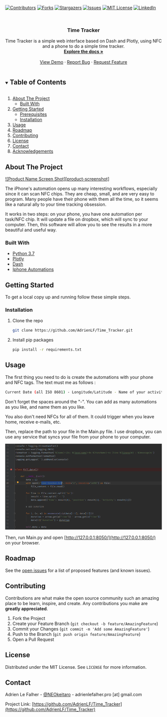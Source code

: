 <!--
*** Thanks for checking out the Best-README-Template. If you have a suggestion
*** that would make this better, please fork the repo and create a pull request
*** or simply open an issue with the tag "enhancement".
*** Thanks again! Now go create something AMAZING! :D
***
***
***
*** To avoid retyping too much info. Do a search and replace for the following:
*** AdrienLF, Time_Tracker, NEOkeitaro, adrienlefalher.pro [at] gmail.com, Time Tracker, Time Tracker is a simple web interface based on Dash and Plotly, using NFC and a phone to do a simple time tracker.
-->



<!-- PROJECT SHIELDS -->
<!--
*** I'm using markdown "reference style" links for readability.
*** Reference links are enclosed in brackets [ ] instead of parentheses ( ).
*** See the bottom of this document for the declaration of the reference variables
*** for contributors-url, forks-url, etc. This is an optional, concise syntax you may use.
*** https://www.markdownguide.org/basic-syntax/#reference-style-links
-->
[![Contributors][contributors-shield]][contributors-url]
[![Forks][forks-shield]][forks-url]
[![Stargazers][stars-shield]][stars-url]
[![Issues][issues-shield]][issues-url]
[![MIT License][license-shield]][license-url]
[![LinkedIn][linkedin-shield]][linkedin-url]



<!-- PROJECT LOGO -->
<br />
<p align="center">
  
  <h3 align="center">Time Tracker</h3>

  <p align="center">
    Time Tracker is a simple web interface based on Dash and Plotly, using NFC and a phone to do a simple time tracker.
    <br />
    <a href="https://github.com/AdrienLF/Time_Tracker"><strong>Explore the docs »</strong></a>
    <br />
    <br />
    <a href="https://github.com/AdrienLF/Time_Tracker">View Demo</a>
    ·
    <a href="https://github.com/AdrienLF/Time_Tracker/issues">Report Bug</a>
    ·
    <a href="https://github.com/AdrienLF/Time_Tracker/issues">Request Feature</a>
  </p>
</p>



<!-- TABLE OF CONTENTS -->
<details open="open">
  <summary><h2 style="display: inline-block">Table of Contents</h2></summary>
  <ol>
    <li>
      <a href="#about-the-project">About The Project</a>
      <ul>
        <li><a href="#built-with">Built With</a></li>
      </ul>
    </li>
    <li>
      <a href="#getting-started">Getting Started</a>
      <ul>
        <li><a href="#prerequisites">Prerequisites</a></li>
        <li><a href="#installation">Installation</a></li>
      </ul>
    </li>
    <li><a href="#usage">Usage</a></li>
    <li><a href="#roadmap">Roadmap</a></li>
    <li><a href="#contributing">Contributing</a></li>
    <li><a href="#license">License</a></li>
    <li><a href="#contact">Contact</a></li>
    <li><a href="#acknowledgements">Acknowledgements</a></li>
  </ol>
</details>



<!-- ABOUT THE PROJECT -->
## About The Project

[![Product Name Screen Shot][product-screenshot]](https://github.com/AdrienLF/Time_Tracker/blob/master/Time-Tracker_preview.jpg)

The iPhone's automation opens up many interesting workflows, especially since it can scan NFC chips. They are cheap, small, and are very easy to program. Many people have their phone with them all the time, so it seems like a natural ally to your time tracking obsession.

It works in two steps: on your phone, you have one automation per task/NFC chip. It will update a file on dropbox, which will sync to your computer. Then, this software will allow you to see the results in a more beautiful and useful way.  

### Built With

* [Python 3.7](https://www.python.org/)
* [Plotly](https://plotly.com/python/)
* [Dash](https://plotly.com/dash/open-source/)
* [Iphone Automations](https://support.apple.com/fr-fr/guide/shortcuts/apd602971e63/ios)



<!-- GETTING STARTED -->
## Getting Started

To get a local copy up and running follow these simple steps.


### Installation

1. Clone the repo
   ```sh
   git clone https://github.com/AdrienLF/Time_Tracker.git
   ```
2. Install pip packages
   ```sh
   pip install -r requirements.txt
   ```



<!-- USAGE EXAMPLES -->
## Usage

The first thing you need to do is create the automations with your phone and NFC tags. The text must me as follows : 

```sh
Current Date (all ISO 8601) - Longitude/Latitude - Name of your activity
```

Don't forget the spaces around the "-". You can add as many automations as you like, and name them as you like. 

You also don't need NFCs for all of them. It could trigger when you leave home, receive e-mails, etc.

Then, replace the path to your file in the Main.py file. I use dropbox, you can use any service that syncs your file from your phone to your computer. 

![product-screenshot](./Screenshots/Change%20path.png?raw=true)

Then, run Main.py and open [http://127.0.0.1:8050/](http://127.0.0.1:8050/) on your browser.


<!-- ROADMAP -->
## Roadmap

See the [open issues](https://github.com/AdrienLF/Time_Tracker/issues) for a list of proposed features (and known issues).



<!-- CONTRIBUTING -->
## Contributing

Contributions are what make the open source community such an amazing place to be learn, inspire, and create. Any contributions you make are **greatly appreciated**.

1. Fork the Project
2. Create your Feature Branch (`git checkout -b feature/AmazingFeature`)
3. Commit your Changes (`git commit -m 'Add some AmazingFeature'`)
4. Push to the Branch (`git push origin feature/AmazingFeature`)
5. Open a Pull Request



<!-- LICENSE -->
## License

Distributed under the MIT License. See `LICENSE` for more information.



<!-- CONTACT -->
## Contact

Adrien Le Falher - [@NEOkeitaro](https://twitter.com/NEOkeitaro) - adrienlefalher.pro [at] gmail.com

Project Link: [https://github.com/AdrienLF/Time_Tracker](https://github.com/AdrienLF/Time_Tracker)






<!-- MARKDOWN LINKS & IMAGES -->
<!-- https://www.markdownguide.org/basic-syntax/#reference-style-links -->
[contributors-shield]: https://img.shields.io/github/contributors/AdrienLF/repo.svg?style=for-the-badge
[contributors-url]: https://github.com/AdrienLF/repo/graphs/contributors
[forks-shield]: https://img.shields.io/github/forks/AdrienLF/repo.svg?style=for-the-badge
[forks-url]: https://github.com/AdrienLF/repo/network/members
[stars-shield]: https://img.shields.io/github/stars/AdrienLF/repo.svg?style=for-the-badge
[stars-url]: https://github.com/AdrienLF/repo/stargazers
[issues-shield]: https://img.shields.io/github/issues/AdrienLF/repo.svg?style=for-the-badge
[issues-url]: https://github.com/AdrienLF/repo/issues
[license-shield]: https://img.shields.io/github/license/AdrienLF/repo.svg?style=for-the-badge
[license-url]: https://github.com/AdrienLF/Time_Tracker/blob/master/LICENSE.md
[linkedin-shield]: https://img.shields.io/badge/-LinkedIn-black.svg?style=for-the-badge&logo=linkedin&colorB=555
[linkedin-url]: https://linkedin.com/in/AdrienLF
